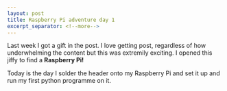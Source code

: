 ```yaml
---
layout: post
title: Raspberry Pi adventure day 1
excerpt_separator: <!--more-->
---
```


Last week I got a gift in the post. I love getting post, regardless of how underwhelming the content but this was extremily exciting. I opened this jiffy to find a **Raspberry Pi!**
<!--more-->
Today is the day I solder the header onto my Raspberry Pi and set it up and run my first python programme on it.